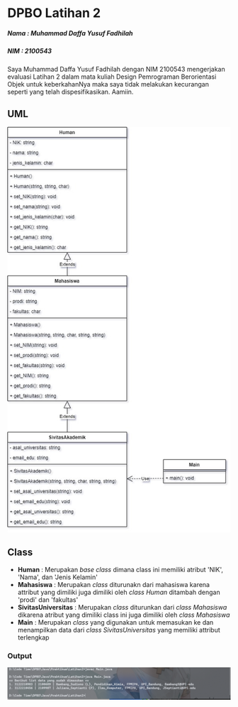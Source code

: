 # DPBO Latihan 2

##### Nama : Muhammad Daffa Yusuf Fadhilah
##### NIM : 2100543

Saya Muhammad Daffa Yusuf Fadhilah dengan NIM 2100543 mengerjakan evaluasi Latihan 2
dalam mata kuliah Design Pemrograman Berorientasi Objek
untuk keberkahanNya maka saya tidak melakukan kecurangan seperti
yang telah dispesifikasikan. Aamiin.

## UML
![Alt text](https://github.com/mdaffayusuff/DPBO_Latihan2/blob/main/img/UML%20latihan%202.jpg?raw=true)

## Class
- **Human** : Merupakan *base class* dimana class ini memiliki atribut 'NIK', 'Nama', dan 'Jenis Kelamin'
- **Mahasiswa** : Merupakan *class* diturunakn dari mahasiswa karena attribut yang dimiliki juga dimiliki oleh *class Human* ditambah dengan 'prodi' dan 'fakultas'
- **SivitasUniversitas** : Merupakan *class* diturunkan dari *class Mahasiswa* dikarena atribut yang dimiliki class ini juga dimiliki oleh *class Mahasiswa*
- **Main** : Merupakan *class* yang digunakan untuk memasukan ke dan menampilkan data dari *class SivitasUniversitas* yang memiliki attribut terlengkap

### Output
![Alt text](https://github.com/mdaffayusuff/DPBO_Latihan2/blob/main/img/Output.png?raw=true "a title")
